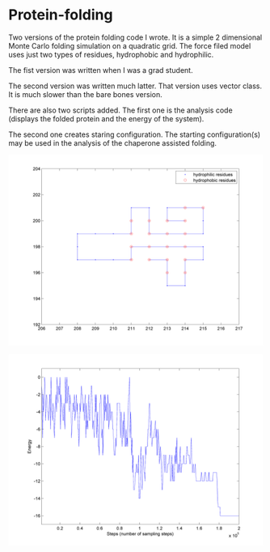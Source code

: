 # Protein-folding

Two versions of the protein folding code I wrote. It is a simple 2 dimensional Monte Carlo folding simulation on a quadratic grid. The force filed model uses just two types of residues, hydrophobic and hydrophilic.

The fist version was written when I was a grad student. 

The second version was written much latter. That version uses vector class. It is much slower than the bare bones version.

There are also two scripts added. The first one is the analysis code (displays the folded protein and the energy of the system). 

The second one creates staring configuration. The starting configuration(s) may be used in the analysis of the chaperone assisted folding.

![alt tag](https://github.com/ognjenperisic/Protein-folding/blob/figures/chain.png)

![alt tag](https://github.com/ognjenperisic/Protein-folding/blob/figures/energy.png)

